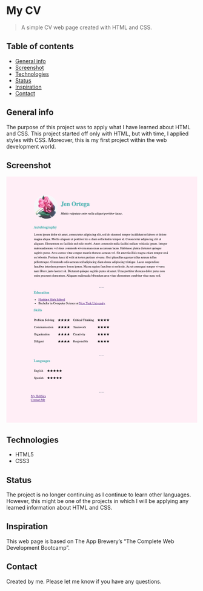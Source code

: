# My CV 
> A simple CV web page created with HTML and CSS.
 
## Table of contents
* [General info](#general-info)
* [Screenshot](#screenshot)
* [Technologies](#technologies)
* [Status](#status)
* [Inspiration](#inspiration)
* [Contact](#contact)
 
## General info
The purpose of this project was to apply what I have learned about HTML and CSS. This project started off only with HTML, but with time, I applied styles with CSS. Moreover, this is my first project within the web development world. 
 
## Screenshot
![my-cv screenshot](./images/my-CV%20screenshot.png)
 
## Technologies
* HTML5
* CSS3
 
## Status
The project is no longer continuing as I continue to learn other languages. However, this might be one of the projects in which I will be applying any learned information about HTML and CSS. 
 
## Inspiration
This web page is based on The App Brewery’s “The Complete Web Development Bootcamp”. 
## Contact
Created by me. Please let me know if you have any questions. 
